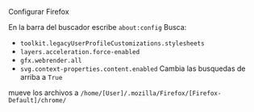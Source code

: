 Configurar Firefox

En la barra del buscador escribe ```about:config```
Busca:
- ```toolkit.legacyUserProfileCustomizations.stylesheets```
- ```layers.acceleration.force-enabled```
- ```gfx.webrender.all```
- ```svg.context-properties.content.enabled```
Cambia las busquedas de arriba a ```True```

mueve los archivos a ```/home/[User]/.mozilla/Firefox/[Firefox-Default]/chrome/```
